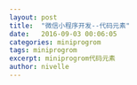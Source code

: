 ```yaml
---
layout: post
title:  "微信小程序开发--代码元素"
date:   2016-09-03 00:06:05
categories: miniprogrom
tags: miniprogrom
excerpt: miniprogrom代码元素
author: nivelle
---
```



